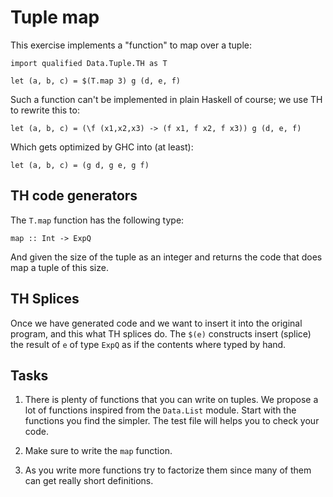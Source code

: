 # Tuple map

This exercise implements a "function" to map over a tuple:

    import qualified Data.Tuple.TH as T

    let (a, b, c) = $(T.map 3) g (d, e, f)

Such a function can't be implemented in plain Haskell of course; we use
TH to rewrite this to:

    let (a, b, c) = (\f (x1,x2,x3) -> (f x1, f x2, f x3)) g (d, e, f)

Which gets optimized by GHC into (at least):

    let (a, b, c) = (g d, g e, g f)

## TH code generators

The `T.map` function has the following type:

    map :: Int -> ExpQ

And given the size of the tuple as an integer and returns the code
that does map a tuple of this size.

## TH Splices

Once we have generated code and we want to insert it into the original
program, and this what TH splices do. The `$(e)` constructs insert (splice)
the result of `e` of type `ExpQ` as if the contents where typed by hand.

## Tasks

1. There is plenty of functions that you can write on tuples. We propose
   a lot of functions inspired from the `Data.List` module. Start with
   the functions you find the simpler. The test file will helps you to
   check your code.

2. Make sure to write the `map` function.

3. As you write more functions try to factorize them since many of them
   can get really short definitions.
